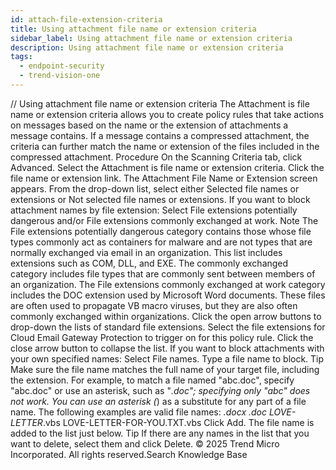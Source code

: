```yaml
---
id: attach-file-extension-criteria
title: Using attachment file name or extension criteria
sidebar_label: Using attachment file name or extension criteria
description: Using attachment file name or extension criteria
tags:
  - endpoint-security
  - trend-vision-one
---
```


/*<![CDATA[*/ $('#title').html($('meta[name=map-description]').attr('content')); /*]]>*/ Using attachment file name or extension criteria The Attachment is file name or extension criteria allows you to create policy rules that take actions on messages based on the name or the extension of attachments a message contains. If a message contains a compressed attachment, the criteria can further match the name or extension of the files included in the compressed attachment. Procedure On the Scanning Criteria tab, click Advanced. Select the Attachment is file name or extension criteria. Click the file name or extension link. The Attachment File Name or Extension screen appears. From the drop-down list, select either Selected file names or extensions or Not selected file names or extensions. If you want to block attachment names by file extension: Select File extensions potentially dangerous and/or File extensions commonly exchanged at work. Note The File extensions potentially dangerous category contains those whose file types commonly act as containers for malware and are not types that are normally exchanged via email in an organization. This list includes extensions such as COM, DLL, and EXE. The commonly exchanged category includes file types that are commonly sent between members of an organization. The File extensions commonly exchanged at work category includes the DOC extension used by Microsoft Word documents. These files are often used to propagate VB macro viruses, but they are also often commonly exchanged within organizations. Click the open arrow buttons to drop-down the lists of standard file extensions. Select the file extensions for Cloud Email Gateway Protection to trigger on for this policy rule. Click the close arrow button to collapse the list. If you want to block attachments with your own specified names: Select File names. Type a file name to block. Tip Make sure the file name matches the full name of your target file, including the extension. For example, to match a file named "abc.doc", specify "abc.doc" or use an asterisk, such as "*.doc"; specifying only "abc" does not work. You can use an asterisk (*) as a substitute for any part of a file name. The following examples are valid file names: *.docx *.doc* LOVE-LETTER*.vbs LOVE-LETTER-FOR-YOU.TXT.vbs Click Add. The file name is added to the list just below. Tip If there are any names in the list that you want to delete, select them and click Delete. © 2025 Trend Micro Incorporated. All rights reserved.Search Knowledge Base